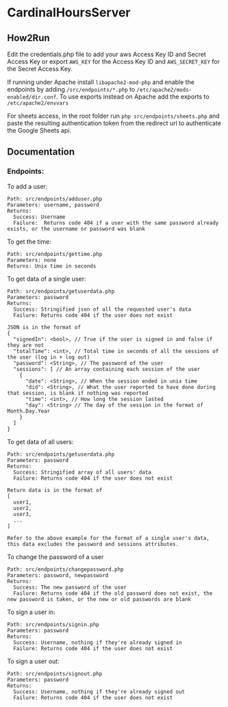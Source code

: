 # CardinalHoursServer

## How2Run

Edit the credentials.php file to add your aws Access Key ID and Secret Access Key or export `AWS_KEY` for the Access Key ID and `AWS_SECRET_KEY` for the Secret Access Key.

If running under Apache install `libapache2-mod-php` and enable the endpoints by adding `/src/endpoints/*.php` to `/etc/apache2/mods-enabled/dir.conf`.
To use exports instead on Apache add the exports to `/etc/apache2/envvars`

For sheets access, in the root folder run `php src/endpoints/sheets.php` and paste the resulting authentication token from the redirect url to authenticate the Google Sheets api.

## Documentation


### Endpoints:

To add a user:
```
Path: src/endpoints/adduser.php
Parameters: username, password
Returns: 
  Success: Username
  Failure:  Returns code 404 if a user with the same password already exists, or the username or password was blank
```

To get the time:
```
Path: src/endpoints/gettime.php
Parameters: none
Returns: Unix time in seconds
```

To get data of a single user:
```
Path: src/endpoints/getuserdata.php
Parameters: password
Returns: 
  Success: Stringified json of all the requested user's data
  Failure: Returns code 404 if the user does not exist
  
JSON is in the format of
{
  "signedIn": <bool>, // True if the user is signed in and false if they are not
  "totalTime": <int>, // Total time in seconds of all the sessions of the user (log in + log out)
  "password": <String>, // The password of the user
  "sessions": [ // An array containing each session of the user
    {
      "date": <String>, // When the session ended in unix time
      "did": <String>, // What the user reported to have done during that session, is blank if nothing was reported
      "time": <int>, // How long the session lasted
      "day": <String> // The day of the session in the format of Month.Day.Year
    }
  ]
}
```

To get data of all users:
```
Path: src/endpoints/getuserdata.php
Parameters: password
Returns: 
  Success: Stringified array of all users' data
  Failure: Returns code 404 if the user does not exist
  
Return data is in the format of
[
  user1,
  user2,
  user3,
  ...
]

Refer to the above example for the format of a single user's data, this data excludes the password and sessions attributes.
```

To change the password of a user
```
Path: src/endpoints/changepassword.php
Parameters: password, newpassword
Returns: 
  Success: The new password of the user
  Failure: Returns code 404 if the old password does not exist, the new password is taken, or the new or old passwords are blank
```

To sign a user in:
```
Path: src/endpoints/signin.php
Parameters: password
Returns: 
  Success: Username, nothing if they're already signed in
  Failure: Returns code 404 if the user does not exist
```

To sign a user out:
```
Path: src/endpoints/signout.php
Parameters: password
Returns: 
  Success: Username, nothing if they're already signed out
  Failure: Returns code 404 if the user does not exist
```
